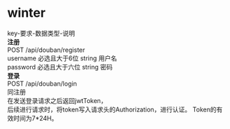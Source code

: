 # winter
key-要求-数据类型-说明  
**注册**  
POST /api/douban/register   
username 必选且大于6位 string 用户名  
password 必选且大于六位 string 密码  
**登录**    
POST /api/douban/login  
同注册     
在发送登录请求之后返回jwtToken，    
后续进行请求时，将token写入请求头的Authorization，进行认证。
Token的有效时间为7*24H。
